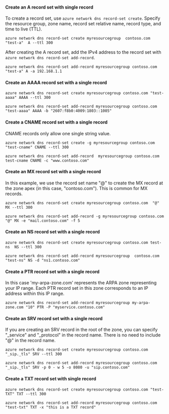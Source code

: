 #### <a name="create-an-a-record-set-with-single-record"></a>Create an A record set with single record

To create a record set, use `azure network dns record-set create`. Specify the resource group, zone name, record set relative name, record type, and time to live (TTL).

    azure network dns record-set create myresourcegroup  contoso.com "test-a"  A --ttl 300

After creating the A record set, add the IPv4 address to the record set with `azure network dns record-set add-record`.

    azure network dns record-set add-record myresourcegroup contoso.com "test-a" A -a 192.168.1.1

#### <a name="create-an-aaaa-record-set-with-a-single-record"></a>Create an AAAA record set with a single record

    azure network dns record-set create myresourcegroup contoso.com "test-aaaa" AAAA --ttl 300

    azure network dns record-set add-record myresourcegroup contoso.com "test-aaaa" AAAA -b "2607:f8b0:4009:1803::1005"

#### <a name="create-a-cname-record-set-with-a-single-record"></a>Create a CNAME record set with a single record

CNAME records only allow one single string value.


    azure network dns record-set create -g myresourcegroup contoso.com  "test-cname" CNAME --ttl 300

    azure network dns record-set add-record  myresourcegroup contoso.com  test-cname CNAME -c "www.contoso.com"


#### <a name="create-an-mx-record-set-with-a-single-record"></a>Create an MX record set with a single record

In this example, we use the record set name "@" to create the MX record at the zone apex (in this case, "contoso.com"). This is common for MX records.

    azure network dns record-set create myresourcegroup contoso.com  "@"  MX --ttl 300

    azure network dns record-set add-record -g myresourcegroup contoso.com  "@" MX -e "mail.contoso.com" -f 5


#### <a name="create-an-ns-record-set-with-a-single-record"></a>Create an NS record set with a single record

    azure network dns record-set create myresourcegroup contoso.com test-ns  NS --ttl 300

    azure network dns record-set add-record myresourcegroup  contoso.com  "test-ns" NS -d "ns1.contoso.com"

#### <a name="create-a-ptr-record-set-with-a-single-record"></a>Create a PTR record set with a single record  
In this case 'my-arpa-zone.com' represents the ARPA zone representing your IP range.  Each PTR record set in this zone corresponds to an IP address within this IP range.    

    azure network dns record-set add-record myresourcegroup my-arpa-zone.com "10" PTR -P "myservice.contoso.com"   

#### <a name="create-an-srv-record-set-with-a-single-record"></a>Create an SRV record set with a single record

If you are creating an SRV record in the root of the zone, you can specify "_service" and "_protocol" in the record name. There is no need to include "@" in the record name.


    azure network dns record-set create myresourcegroup contoso.com "_sip._tls" SRV --ttl 300

    azure network dns record-set add-record myresourcegroup contoso.com  "_sip._tls" SRV -p 0 - w 5 -o 8080 -u "sip.contoso.com"

#### <a name="create-a-txt-record-set-with-single-record"></a>Create a TXT record set with single record

    azure network dns record-set create myresourcegroup contoso.com "test-TXT" TXT --ttl 300

    azure network dns record-set add-record myresourcegroup contoso.com "test-txt" TXT -x "this is a TXT record"
